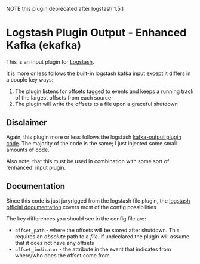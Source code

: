 NOTE this plugin deprecated after logstash 1.5.1

# Logstash Plugin Output - Enhanced Kafka (ekafka)

This is an input plugin for [Logstash](https://github.com/elasticsearch/logstash).

It is more or less follows the built-in logstash kafka input except it differs in a couple key ways:
  1. The plugin listens for offsets tagged to events and keeps a running track of the largest offsets from each source
  2. The plugin will write the offsets to a file upon a graceful shutdown 


## Disclaimer

Again, this plugin more or less follows the logstash [kafka-output plugin code](https://github.com/logstash-plugins/logstash-output-kafka). The majority of the code is the same; I just injected some small amounts of code. 

Also note, that this must be used in combination with some sort of 'enhanced' input plugin. 

## Documentation

Since this code is just juryrigged from the logstash file plugin, the [logstash official documentation](https://www.elastic.co/guide/en/logstash/current/plugins-inputs-file.html) covers most of the config possibilities 

The key differences you should see in the config file are:
  - `offset_path` - where the offsets will be stored after shutdown. This requires an *absolute* path to a *file*. If undeclared the plugin will assume that it does not have any offsets
  - `offset_indicator` - the attribute in the event that indicates from where/who does the offset come from. 
